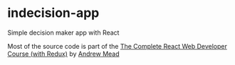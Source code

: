 # indecision-app
Simple decision maker app with React


Most of the source code is part of the [The Complete React Web Developer Course (with Redux)](https://www.udemy.com/react-2nd-edition/) by [Andrew Mead](https://github.com/andrewjmead)
